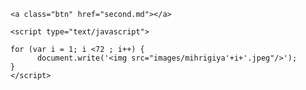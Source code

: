 <html>
<head>
	<title></title>

</head>
<body>

	<a class="btn" href="second.md"></a>

	<script type="text/javascript">

	for (var i = 1; i <72 ; i++) {
	      document.write('<img src="images/mihrigiya'+i+'.jpeg"/>');
	}
	</script>
	

</body>
</html>
